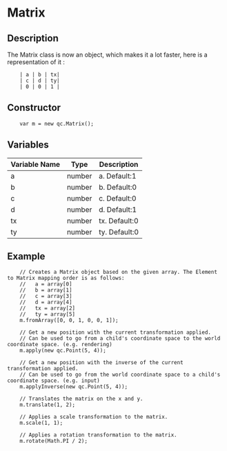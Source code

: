 # Matrix

## Description
The Matrix class is now an object, which makes it a lot faster, here is a representation of it :
````
	| a | b | tx|
	| c | d | ty|
	| 0 | 0 | 1 |
````

## Constructor
````
	var m = new qc.Matrix();
````

## Variables
| Variable Name    |   Type       |  Description           |
| ------------- |-------------|-------------|
| a | number | a. Default:1 |
| b | number | b. Default:0 |
| c | number | c. Default:0 |
| d | number | d. Default:1 |
| tx | number | tx. Default:0 |
| ty | number | ty. Default:0 |

## Example
````
	// Creates a Matrix object based on the given array. The Element to Matrix mapping order is as follows:
	//   a = array[0]
    //   b = array[1]
    //   c = array[3]
    //   d = array[4]
    //   tx = array[2]
    //   ty = array[5]
	m.fromArray([0, 0, 1, 0, 0, 1]);

	// Get a new position with the current transformation applied.
	// Can be used to go from a child's coordinate space to the world coordinate space. (e.g. rendering)
	m.apply(new qc.Point(5, 4));

	// Get a new position with the inverse of the current transformation applied.
	// Can be used to go from the world coordinate space to a child's coordinate space. (e.g. input)
	m.applyInverse(new qc.Point(5, 4));

	// Translates the matrix on the x and y.
	m.translate(1, 2);

	// Applies a scale transformation to the matrix.
	m.scale(1, 1);

	// Applies a rotation transformation to the matrix.
	m.rotate(Math.PI / 2);
````
